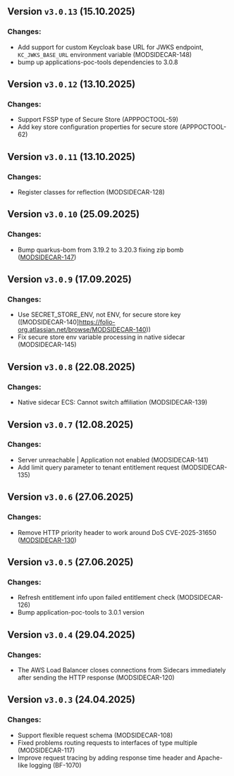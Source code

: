 ## Version `v3.0.13` (15.10.2025)
### Changes:
* Add support for custom Keycloak base URL for JWKS endpoint, `KC_JWKS_BASE_URL` environment variable (MODSIDECAR-148)
* bump up applications-poc-tools dependencies to 3.0.8

## Version `v3.0.12` (13.10.2025)
### Changes:
* Support FSSP type of Secure Store (APPPOCTOOL-59)
* Add key store configuration properties for secure store (APPPOCTOOL-62)

## Version `v3.0.11` (13.10.2025)
### Changes:
* Register classes for reflection (MODSIDECAR-128)

## Version `v3.0.10` (25.09.2025)
### Changes:
* Bump quarkus-bom from 3.19.2 to 3.20.3 fixing zip bomb ([MODSIDECAR-147](https://folio-org.atlassian.net/browse/MODSIDECAR-147))

## Version `v3.0.9` (17.09.2025)
### Changes:
* Use SECRET_STORE_ENV, not ENV, for secure store key ([MODSIDECAR-140]https://folio-org.atlassian.net/browse/MODSIDECAR-140))
* Fix secure store env variable processing in native sidecar (MODSIDECAR-145)

## Version `v3.0.8` (22.08.2025)
### Changes:
* Native sidecar ECS: Cannot switch affiliation (MODSIDECAR-139)

## Version `v3.0.7` (12.08.2025)
### Changes:
* Server unreachable | Application not enabled (MODSIDECAR-141)
* Add limit query parameter to tenant entitlement request (MODSIDECAR-135)

## Version `v3.0.6` (27.06.2025)
### Changes:
* Remove HTTP priority header to work around DoS CVE-2025-31650 ([MODSIDECAR-130](https://folio-org.atlassian.net/browse/MODSIDECAR-130))

## Version `v3.0.5` (27.06.2025)
### Changes:
* Refresh entitlement info upon failed entitlement check (MODSIDECAR-126)
* Bump application-poc-tools to 3.0.1 version

## Version `v3.0.4` (29.04.2025)
### Changes:
* The AWS Load Balancer closes connections from Sidecars immediately after sending the HTTP response (MODSIDECAR-120)

## Version `v3.0.3` (24.04.2025)
### Changes:
* Support flexible request schema (MODSIDECAR-108)
* Fixed problems routing requests to interfaces of type multiple (MODSIDECAR-117)
* Improve request tracing by adding response time header and Apache-like logging (BF-1070)
